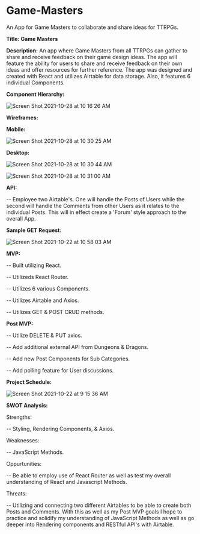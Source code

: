 # Game-Masters
An App for Game Masters to collaborate and share ideas for TTRPGs.

**Title: Game Masters**

**Description:** An app where Game Masters from all TTRPGs can gather to share and receive feedback on their game design ideas. The app will feature the ability for users to share and receive feedback on their own ideas and offer resources for further reference. The app was designed and created with React and utilizes Airtable for data storage. Also, it features 6 individual Components.


**Component Hierarchy:**


![Screen Shot 2021-10-28 at 10 16 26 AM](https://user-images.githubusercontent.com/91752553/139283416-ddcb480e-90d9-4807-81ed-6d5305270201.png)



**Wireframes:** 

**Mobile:**

![Screen Shot 2021-10-28 at 10 30 25 AM](https://user-images.githubusercontent.com/91752553/139283514-b85c0498-af95-4ae6-9268-8a16f887c2c2.png)


**Desktop:**

![Screen Shot 2021-10-28 at 10 30 44 AM](https://user-images.githubusercontent.com/91752553/139283568-e926c3b7-f6e0-443c-b68a-e6195a03d4eb.png)

![Screen Shot 2021-10-28 at 10 31 00 AM](https://user-images.githubusercontent.com/91752553/139283598-90479a78-44ea-40cf-91f3-912cccecc333.png)


**API:**

-- Employee two Airtable's. One will handle the Posts of Users while the second will handle the Comments from other Users as it relates to      the individual Posts. This will in effect create a 'Forum' style approach to the overall App. 

**Sample GET Request:**

![Screen Shot 2021-10-22 at 10 58 03 AM](https://user-images.githubusercontent.com/91752553/138476911-227fb1b3-6360-4b78-b41a-29a9f0b8b3fc.png)


**MVP:** 

 -- Built utilizing React.
 
 -- Utilizeds React Router.
 
 -- Utilizes 6 various Components.
 
 -- Utilizes Airtable and Axios.
 
 -- Utilizes GET & POST CRUD methods. 
 
 **Post MVP:** 
  
  -- Utilize DELETE & PUT axios.
  
  -- Add additional external API from Dungeons & Dragons.
  
  -- Add new Post Components for Sub Categories.
  
  -- Add polling feature for User discussions.
  
  
  **Project Schedule:** 
 
 
 ![Screen Shot 2021-10-22 at 9 15 36 AM](https://user-images.githubusercontent.com/91752553/138459966-751f8972-79f6-40cc-b996-40e17809062b.png)

  
  **SWOT Analysis:**
  
  Strengths:
  
  -- Styling, Rendering Components, & Axios.
  
  Weaknesses: 
  
  -- JavaScript Methods.
  
  Oppurtunities: 
  
  -- Be able to employ use of React Router as well as test my overall understanding of React and Javascript Methods. 
  
  Threats: 
  
   -- Utilizing and connecting two different Airtables to be able to create both Posts and Comments. With this as well as my Post MVP               goals I hope to practice and solidify my understanding of JavaScript Methods as well as go deeper into Rendering components and               RESTful API's with Airtable.
